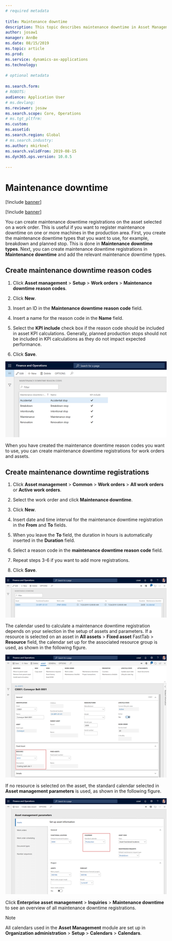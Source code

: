 ```yaml
---
# required metadata

title: Maintenance downtime
description: This topic describes maintenance downtime in Asset Management.
author: josaw1
manager: AnnBe
ms.date: 08/15/2019
ms.topic: article
ms.prod: 
ms.service: dynamics-ax-applications
ms.technology: 

# optional metadata

ms.search.form: 
# ROBOTS: 
audience: Application User
# ms.devlang: 
ms.reviewer: josaw
ms.search.scope: Core, Operations
# ms.tgt_pltfrm: 
ms.custom: 
ms.assetid: 
ms.search.region: Global
# ms.search.industry: 
ms.author: mkirknel
ms.search.validFrom: 2019-08-15
ms.dyn365.ops.version: 10.0.5

---
```


# Maintenance downtime


[!include [banner](../../includes/banner.md)]

[!include [banner](../../includes/preview-banner.md)]

You can create maintenance downtime registrations on the asset selected on a work order. This is useful if you want to register maintenance downtime on one or more machines in the production area. First, you create the maintenance downtime types that you want to use, for example, breakdown and planned stop. This is done in **Maintenance downtime types**. Next, you can create maintenance downtime registrations in **Maintenance downtime** and add the relevant maintenance downtime types.

## Create maintenance downtime reason codes

1. Click **Asset management** > **Setup** > **Work orders** > **Maintenance downtime reason codes**.

2. Click **New**.

3. Insert an ID in the **Maintenance downtime reason code** field.

4. Insert a name for the reason code in the **Name** field.

5. Select the **KPI include** check box if the reason code should be included in asset KPI calculations. Generally, planned production stops should not be included in KPI calculations as they do not impact expected performance.

6. Click **Save**.

![Figure 1](media/15-work-orders.png)


When you have created the maintenance downtime reason codes you want to use, you can create maintenance downtime registrations for work orders and assets.


## Create maintenance downtime registrations

1. Click **Asset management** > **Common** > **Work orders** > **All work orders** or **Active work orders**.

2. Select the work order and click **Maintenance downtime**.

3. Click **New**.

4. Insert date and time interval for the maintenance downtime registration in the **From** and **To** fields.

5. When you leave the **To** field, the duration in hours is automatically inserted in the **Duration** field.

6. Select a reason code in the **maintenance downtime reason code** field.

7. Repeat steps 3-6 if you want to add more registrations.

8. Click **Save**.


![Figure 2](media/16-work-orders.png)


The calendar used to calculate a maintenance downtime registration depends on your selection in the setup of assets and parameters. If a resource is selected on an asset in **All assets** > **Fixed asset** FastTab > **Resource** field, the calendar set up for the associated resource group is used, as shown in the following figure.

![Figure 3](media/17-work-orders.png)


If no resource is selected on the asset, the standard calendar selected in **Asset management parameters** is used, as shown in the following figure.

![Figure 4](media/18-work-orders.png)


Click **Enterprise asset management** > **Inquiries** > **Maintenance downtime** to see an overview of all maintenance downtime registrations.

>[!NOTE]
>All calendars used in the **Asset Management** module are set up in **Organization administration** > **Setup** > **Calendars** > **Calendars**.

